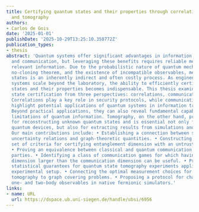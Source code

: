 ```yaml
---
title: Certifying quantum states and their properties through correlations, communication
  and tomography
authors:
- Carlos de Gois
date: '2025-01-01'
publishDate: '2025-10-29T13:25:10.358772Z'
publication_types:
- thesis
abstract: 'Quantum systems offer significant advantages in information processing
  and communication, but leveraging these benefits requires reliable methods for extracting
  relevant information. Due to the probabilistic nature of quantum mechanics, the
  no-cloning theorem, and the existence of incompatible observables, measuring quantum
  states is an inherently indirect and often costly process. As engineered quantum
  systems scale beyond the laboratory, the ability to efficiently certify quantum
  states and their properties becomes indispensable. This thesis examines quantum
  state certification from three perspectives: correlations, communication, and tomography.
  Correlations play a key role in security protocols, while communication scenarios
  highlight potential applications of quantum systems in information transmission.
  Beyond practical applications, they can also reveal fundamental capabilities and
  limitations of quantum information. Tomography, on the other hand, provides techniques
  for reconstructing unknown quantum states and is essential not only for validating
  quantum devices, but also for extracting results from simulations and computations.
  Our main contributions include: • Establishing a connection between sum-of-squares
  uncertainty relations and graph-theoretic quantities. • Constructing a complete
  set of criteria for certifying entanglement dimension with an untrusted adversary.
  • Proving an equivalence between classical and quantum communication with entangled
  parties. • Identifying a class of communication games for which having an entanglement
  dimension larger than the communication dimension can be useful. • Providing rigorous
  statistical guarantees for quantum state tomography experiments applicable to any
  experimental setup. • Connecting the optimal measurement choices for partial state
  tomography to graph covering problems. • Proposing a protocol for characterizing
  one- and two-body observables in native fermionic simulators.'
links:
- name: URL
  url: https://dspace.ub.uni-siegen.de/handle/ubsi/6956
---
```


